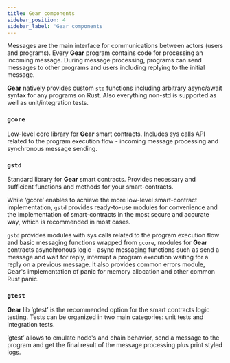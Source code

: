 ```yaml
---
title: Gear components
sidebar_position: 4
sidebar_label: 'Gear components'
---
```


Messages are the main interface for communications between actors (users and programs). Every **Gear** program contains code for processing an incoming message. During message processing, programs can send messages to other programs and users including replying to the initial message.

**Gear** natively provides custom `std` functions including arbitrary async/await syntax for any programs on Rust. Also everything non-std is supported as well as unit/integration tests.

### `gcore`

Low-level core library for **Gear** smart contracts. 
Includes sys calls API related to the program execution flow - incoming message processing and synchronous message sending.

### `gstd`

Standard library for **Gear** smart contracts. Provides necessary and sufficient functions and methods for your smart-contracts. 

While ‘gcore’ enables to achieve the more low-level smart-contract implementation, `gstd` provides ready-to-use modules for convenience and the implementation of smart-contracts in the most secure and accurate way, which is recommended in most cases.

 `gstd` provides modules with sys calls related to the program execution flow and basic messaging functions wrapped from `gcore`, modules for **Gear** contracts asynchronous logiс - async messaging functions such as send a message and wait for reply, interrupt a program execution waiting for a reply on a previous message. It also provides common errors module, Gear's implementation of panic for memory allocation and other common Rust panic.

### `gtest`

**Gear** lib ‘gtest’ is the recommended option for the smart contracts logic testing. Tests can be organized in two main categories: unit tests and integration tests.

‘gtest’ allows to emulate node's and chain behavior, send a message to the program and get the final result of the message processing plus print styled logs.
